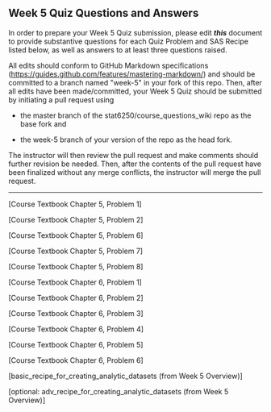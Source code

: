 ## Week 5 Quiz Questions and Answers

In order to prepare your Week 5 Quiz submission, please edit ***this*** document to provide substantive questions for each Quiz Problem and SAS Recipe listed below, as well as answers to at least three questions raised.

All edits should conform to GitHub Markdown specifications (https://guides.github.com/features/mastering-markdown/) and should be committed to a branch named "week-5" in your fork of this repo. Then, after all edits have been made/committed, your Week 5 Quiz should be submitted by initiating a pull request using

- the master branch of the stat6250/course_questions_wiki repo as the base fork and

- the week-5 branch of your version of the repo as the head fork.

The instructor will then review the pull request and make comments should further revision be needed. Then, after the contents of the pull request have been finalized without any merge conflicts, the instructor will merge the pull request.

********************************************************************************



[Course Textbook Chapter 5, Problem 1]



[Course Textbook Chapter 5, Problem 2]



[Course Textbook Chapter 5, Problem 6]



[Course Textbook Chapter 5, Problem 7]



[Course Textbook Chapter 5, Problem 8]



[Course Textbook Chapter 6, Problem 1]



[Course Textbook Chapter 6, Problem 2]



[Course Textbook Chapter 6, Problem 3]



[Course Textbook Chapter 6, Problem 4]



[Course Textbook Chapter 6, Problem 5]



[Course Textbook Chapter 6, Problem 6]



[basic_recipe_for_creating_analytic_datasets (from Week 5 Overview)]



[optional: adv_recipe_for_creating_analytic_datasets (from Week 5 Overview)]


